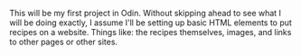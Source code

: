 This will be my first project in Odin. Without skipping ahead to see what I will be doing exactly, I assume I'll be setting up basic HTML elements to put recipes on a website. Things like: the recipes themselves, images, and links to other pages or other sites.

